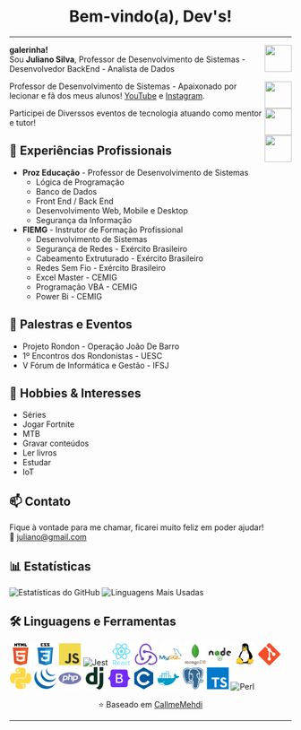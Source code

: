 <h1 align="center">Bem-vindo(a), Dev's!</h1>
<hr />

<a href="https://https://github.com/JulianoSilva05" target="_blank">
  <img align="right" src="https://cdn.iconscout.com/icon/free/png-256/github-108-438008.png" width="48px" height="48px">
</a>

<p align="left">
  <b>galerinha!</b> <br/>
  Sou <b>Juliano Silva</b>, Professor de Desenvolvimento de Sistemas - Desenvolvedor BackEnd - Analista de Dados 
</p>

<a href="https://www.instagram.com/julianoqm" target="_blank">
  <img align="right" src="https://cdn.icon-icons.com/icons2/1211/PNG/512/1491579602-yumminkysocialmedia36_83067.png" width="48px" height="48px">
</a>

<p align="left">
  Professor de Desenvolvimento de Sistemas - Apaixonado por lecionar e fã dos meus alunos!  <a href="https://www.youtube.com/@Julianoqm">YouTube</a> e <a href="https://www.instagram.com/julianoqm">Instagram</a>.
</p>

<a href="https://www.youtube.com/@Julianoqm" target="_blank">
  <img align="right" src="https://i.ibb.co/kSWhXVq/youtube.png" width="48px" height="48px">
</a>

<p align="left">
  Participei de Diverssos eventos de tecnologia atuando como mentor e tutor!
</p>

<a href="https://www.linkedin.com/in/julianogti/" target="_blank">
  <img align="right" src="https://i.ibb.co/Kx2GSrT/linkedin.png" width="48px" height="48px">
</a>

<h2>🚀 Experiências Profissionais</h2>
<ul>
  <li><b>Proz Educação</b> - Professor de Desenvolvimento de Sistemas 
    <ul>
      <li>Lógica de Programação </li>
      <li>Banco de Dados</li>
      <li>Front End / Back End</li>
      <li>Desenvolvimento Web, Mobile e Desktop</li>
      <li>Segurança da Informação </li>
    </ul>
  </li>
  <li><b>FIEMG</b> - Instrutor de Formação Profissional
    <ul>
      <li>Desenvolvimento de Sistemas</li>
      <li>Segurança de Redes - Exército Brasileiro</li>
      <li>Cabeamento Extruturado - Exército Brasileiro</li>
      <li>Redes Sem Fio - Exército Brasileiro</li>
      <li>Excel Master - CEMIG</li>
      <li>Programação VBA - CEMIG</li>
      <li>Power Bi - CEMIG</li>
    </ul>
  </li>
</ul>

<h2>🎤 Palestras e Eventos</h2>
<ul>
  <li>Projeto Rondon - Operação João De Barro</li>
  <li>1º Encontros dos Rondonistas - UESC</li>
  <li>V Fórum de Informática e Gestão - IFSJ</li>
</ul>

<h2>👾 Hobbies & Interesses</h2>
<ul>
  <li>Séries</li>
  <li>Jogar Fortnite</li>
  <li>MTB</li>
  <li>Gravar conteúdos</li>
  <li>Ler livros</li>
  <li>Estudar</li>
  <li>IoT</li>
</ul>

<h2>📫 Contato</h2>
<p>
  Fique à vontade para me chamar, ficarei muito feliz em poder ajudar!<br/>
  📧 <a href="mailto:juliano@gmail.com">juliano@gmail.com</a>
</p>

<h2>📊 Estatísticas</h2>
<p align="left">
  <img src="https://github-readme-stats.vercel.app/api?username=strongreen&count_private=true&show_icons=true&theme=graywhite&icon_color=268bd2&title_color=268bd2" alt="Estatísticas do GitHub" />
  <img src="https://github-readme-stats.vercel.app/api/top-langs/?username=strongreen&layout=compact&theme=graywhite&title_color=268bd2" alt="Linguagens Mais Usadas" />
</p>

<h2>🛠️ Linguagens e Ferramentas</h2>
<p align="left">
  <img src="https://raw.githubusercontent.com/devicons/devicon/master/icons/html5/html5-original-wordmark.svg" alt="HTML5" width="40" height="40"/>
  <img src="https://raw.githubusercontent.com/devicons/devicon/master/icons/css3/css3-original-wordmark.svg" alt="CSS3" width="40" height="40"/>
  <img src="https://raw.githubusercontent.com/devicons/devicon/master/icons/javascript/javascript-original.svg" alt="JavaScript" width="40" height="40"/>
  <img src="https://www.learnstorybook.com/intro-to-storybook/logo-jest.png" alt="Jest" width="40" height="40"/>
  <img src="https://raw.githubusercontent.com/devicons/devicon/master/icons/react/react-original-wordmark.svg" alt="React" width="40" height="40"/>
  <img src="https://raw.githubusercontent.com/devicons/devicon/master/icons/redux/redux-original.svg" alt="Redux" width="40" height="40"/>
  <img src="https://raw.githubusercontent.com/devicons/devicon/master/icons/mysql/mysql-original-wordmark.svg" alt="MySQL" width="40" height="40"/>
  <img src="https://raw.githubusercontent.com/devicons/devicon/master/icons/mongodb/mongodb-original-wordmark.svg" alt="MongoDB" width="40" height="40"/>
  <img src="https://raw.githubusercontent.com/devicons/devicon/master/icons/nodejs/nodejs-original-wordmark.svg" alt="Node.js" width="40" height="40"/>
  <img src="https://raw.githubusercontent.com/devicons/devicon/master/icons/linux/linux-original.svg" alt="Linux" width="40" height="40"/>
  <img src="https://raw.githubusercontent.com/devicons/devicon/master/icons/git/git-original.svg" alt="Git" width="40" height="40"/>
  <img src="https://raw.githubusercontent.com/devicons/devicon/master/icons/python/python-plain.svg" alt="Python" width="40" height="40"/>
  <img src="https://raw.githubusercontent.com/devicons/devicon/master/icons/jquery/jquery-plain.svg" alt="JQuery" width="40" height="40"/>
  <img src="https://raw.githubusercontent.com/devicons/devicon/master/icons/php/php-plain.svg" alt="PHP" width="40" height="40"/>
  <img src="https://raw.githubusercontent.com/devicons/devicon/master/icons/django/django-plain.svg" alt="Django" width="40" height="40"/>
  <img src="https://raw.githubusercontent.com/devicons/devicon/master/icons/bootstrap/bootstrap-plain.svg" alt="Bootstrap" width="40" height="40"/>
  <img src="https://raw.githubusercontent.com/devicons/devicon/master/icons/c/c-plain.svg" alt="C" width="40" height="40"/>
  <img src="https://raw.githubusercontent.com/devicons/devicon/master/icons/docker/docker-plain.svg" alt="Docker" width="40" height="40"/>
  <img src="https://raw.githubusercontent.com/devicons/devicon/master/icons/postgresql/postgresql-plain.svg" alt="PostgreSQL" width="40" height="40"/>
  <img src="https://raw.githubusercontent.com/devicons/devicon/master/icons/typescript/typescript-plain.svg" alt="TypeScript" width="40" height="40"/>
  <img src="https://github.com/dnmfarrell/Perl-Icons/blob/master/Icons/Perl_Onion_Color.svg" alt="Perl" width="40" height="40"/>
</p>


<p align="center">
  ⭐️ Baseado em <a href="https://github.com/CallmeMehdi">CallmeMehdi</a>
</p>

---
